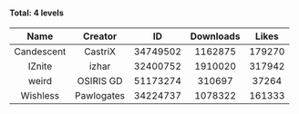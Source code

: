 #### Total: 4 levels

| Name | Creator | ID | Downloads | Likes |
|:---:|:---:|:---:|:---:|:---:|
| Candescent | CastriX | 34749502 | 1162875 | 179270
| IZnite | izhar | 32400752 | 1910020 | 317942
| weird | OSIRIS GD | 51173274 | 310697 | 37264
| Wishless | Pawlogates | 34224737 | 1078322 | 161333
